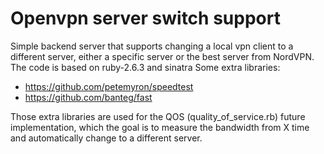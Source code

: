 # Openvpn server switch support
Simple backend server that supports changing a local vpn client to a different server, either a specific server or the best server from NordVPN.
The code is based on ruby-2.6.3 and sinatra 
Some extra libraries:
  - https://github.com/petemyron/speedtest
  - https://github.com/banteg/fast

Those extra libraries are used for the QOS (quality_of_service.rb) future implementation, which the goal is to measure the bandwidth from X time and automatically change to a different server.
